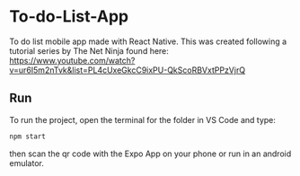 # To-do-List-App
To do list mobile app made with React Native. This was created following a tutorial series by The Net Ninja found here:
https://www.youtube.com/watch?v=ur6I5m2nTvk&list=PL4cUxeGkcC9ixPU-QkScoRBVxtPPzVjrQ

## Run
To run the project, open the terminal for the folder in VS Code and type:
```bash
npm start
```
then scan the qr code with the Expo App on your phone or run in an android emulator.
